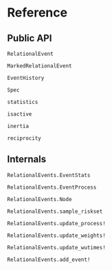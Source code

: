 # Reference

## Public API

```@docs
RelationalEvent
```

```@docs
MarkedRelationalEvent
```

```@docs
EventHistory
```

```@docs
Spec
```

```@docs
statistics
```

```@docs
isactive
```
```@docs
inertia
```

```@docs
reciprocity
```

## Internals

```@docs
RelationalEvents.EventStats
```

```@docs
RelationalEvents.EventProcess
```

```@docs
RelationalEvents.Node
```

```@docs
RelationalEvents.sample_riskset
```

```@docs
RelationalEvents.update_process!
```

```@docs
RelationalEvents.update_weights!
```

```@docs
RelationalEvents.update_wutimes!
```

```@docs
RelationalEvents.add_event!
```
